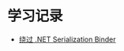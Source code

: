 # 学习记录

* [绕过 .NET Serialization Binder](/%E5%AD%A6%E4%B9%A0%E7%AC%94%E8%AE%B0/Bypass%20.Net%20Serialization%20Binder.md)

